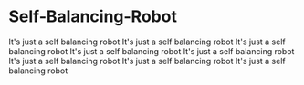 # Self-Balancing-Robot
It's just a self balancing robot
It's just a self balancing robot
It's just a self balancing robot
It's just a self balancing robot
It's just a self balancing robot
It's just a self balancing robot
It's just a self balancing robot
It's just a self balancing robot
